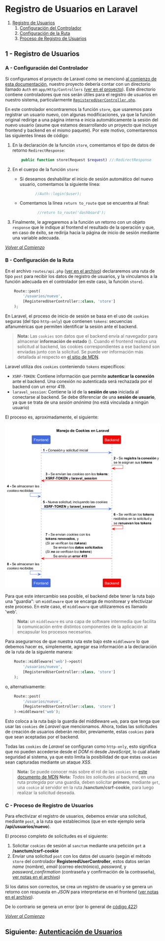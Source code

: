 # Registro de Usuarios en Laravel

1. [Registro de Usuarios](#1---registro-de-usuarios)
    1. [Configuración del Controlador](#a---configuración-del-controlador)
    2. [Configuración de la Ruta](#b---configuración-de-la-ruta)
    3. [Proceso de Registro de Usuarios](#c---proceso-de-registro-de-usuarios)

## 1 - Registro de Usuarios

### A - Configuración del Controlador

Si configuramos el proyecto de Laravel como se mencionó [al comienzo de esta documentación][l1], nuestro proyecto debería contar con un directorio llamado `Auth` en `app/Http/Controllers` ([ver en el proyecto][l2]).
Este directorio contiene controladores que nos serán útiles para el registro de usuarios en nuestro sistema, particularmente [`RegisteredUserController.php`][l3].

En este controlador encontraremos la función `store`, que usaremos para registrar un usuario nuevo, con algunas modificaciones, ya que la función original redirige a una página interna e inicia automáticamente la sesión del nuevo usuario (asume que estamos desarrollando un proyecto que incluye frontend y backend en el mismo paquete). Por este motivo, comentaremos las siguientes líneas de código:

1. En la declaración de la función `store`, comentamos el tipo de datos de retorno `RedirectResponse`:

   ```php
       public function store(Request $request) //:RedirectResponse
   ```

2. En el cuerpo de la función `store`:

   - Si deseamos deshabilitar el inicio de sesión automático del nuevo usuario, comentamos la siguiente línea:

     ```php
            //Auth::login($user);
     ```

   - Comentamos la línea `return to_route` que se encuentra al final:

     ```php
             //return to_route('dashboard');
     ```

3. Finalmente, le agregaremos a la función un retorno con un objeto `response` que le indique al frontend el resultado de la operación y que, en caso de éxito, se redirija hacia la página de inicio de sesión mediante una variable adecuada.

_[Volver al Comienzo](#registro-y-autenticación-de-usuarios-en-laravel)_

### B - Configuración de la Ruta

En el archivo `routes/api.php` ([ver en el archivo][l4]) declararemos una ruta de tipo `post` para recibir los datos de registro de usuarios, y la vinculamos a la función adecuada en el controlador (en este caso, la función `store`).

```php
    Route::post(
        '/usuarios/nuevo',
        [RegisteredUserController::class, 'store']
    );
```

En Laravel, el proceso de inicio de sesión se basa en el uso de `cookies` seguras (del tipo `http-only`) que contienen `tokens`: secuencias alfanuméricas que permiten identificar la sesión ante el backend.

> **Nota:** Las `cookies` son datos que el backend envía al navegador para almacenar **información de estado** (). Cuando el frontend realiza una solicitud al backend, las cookies correspondientes a ese backend son enviadas junto con la solicitud. Se puede ver información más detallada al respecto en [el sitio de MDN][l5].

Laravel utiliza dos `cookies` conteniendo `tokens` específicos:

- `XSRF-TOKEN`: Contiene información que permite **autenticar la conexión** ante el backend. Una conexión no autenticada será rechazada por el backend con un error 419.
- `laravel_session`: Contiene la id de la **sesión de uso** iniciada al conectarse al backend. Se debe diferenciar de una **sesión de usuario**, ya que se trata de una _sesión anónima_ (no está vinculada a ningún usuario)

El proceso es, aproximadamente, el siguiente:

![Diagrama de manejo de cookies de Laravel][l6]

Para que este intercambio sea posible, el backend debe tener la ruta bajo una "guardia": un `middleware` que se encarga de monitorear y efectivizar este proceso. En este caso, el `middleware` que utilizaremos es llamado 'web'.

> **Nota:** un `middleware` es una capa de software intermedia que facilita la comunicación entre distintos componentes de la aplicación al encapsular los procesos necesarios.

Para asegurarnos de que nuestra ruta este bajo este `middleware` lo que debemos hacer es, simplemente, agregar esa información a la declaración de la ruta de la siguiente manera:

```php
    Route::middleware('web')->post(
        '/usuarios/nuevo',
        [RegisteredUserController::class, 'store']
    );
```

o, alternativamente:

```php
    Route::post(
        '/usuarios/nuevo',
        [RegisteredUserController::class, 'store']
    )->middleware('web');
```

Esto coloca a la ruta bajo la guardia del middleware `web`, para que tenga que usar las `cookies` de _Laravel_ que mencionamos. Ahora, todas las solicitudes de creación de usuarios deberán recibir, previamente, estas `cookies` para que sean aceptadas por el backend.

Todas las `cookies` de _Laravel_ se configuran como `http-only`, esto significa que no pueden accederse desde el _DOM_ ni desde _JavaScript_, lo cual añade seguridad al sistema, ya que esto limita la posibilidad de que estas `cookies` sean capturadas mediante un ataque _XSS_.

> **Nota:** Se puede conocer más sobre el rol de las `cookies` en [este documento de MDN][l7]
> **Nota:** _Todas las solicitudes_ al backend, en una ruta protegida por una guardia, deben solicitar **primero**, mediante `get`, una `cookie` al servidor en la ruta **/sanctum/csrf-cookie**, para luego realizar la solicitud deseada.

### C - Proceso de Registro de Usuarios

Para efectivizar el registro de usuarios, debemos enviar una solicitud, mediante `post`, a la ruta que establecimos (que en este ejemplo sería **/api/usuarios/nuevo**).

El proceso completo de solicitudes es el siguiente:

1. Solicitar `cookies` de sesión al `sanctum` mediante una petición `get` a **/sanctum/csrf-cookie**
1. Enviar una solicitud `post` con los datos del usuario (según el método `store` del controlador **RegisteredUserController**, estos datos serían _name_ (nombre), _email_ (correo electrónico), _password_, y _password_confirmation_ (contraseña y confirmación de la contraseña), [ver notas en el archivo][l3])

Si los datos son correctos, se crea un registro de usuario y se genera un retorno con respuesta en _JSON_ para interpretarse en el frontend ([ver notas en el archivo][l3]).

De lo contrario se genera un error (por lo general de [código 422][l8])

_[Volver al Comienzo](#registro-y-autenticación-de-usuarios-en-laravel)_

## Siguiente: [Autenticación de Usuarios][l9]

[l1]: README.md
[l2]: ../back_notas_2/app/Http/Controllers/Auth/
[l3]: ../back_notas_2/app/Http/Controllers/Auth/RegisteredUserController.php
[l4]: ../back_notas_2/routes/api.php
[l5]: https://developer.mozilla.org/es/docs/Web/HTTP/Guides/Cookies
[l6]: out/diagramaCookiesLaravel/DiagramaCookiesLaravel.png
[l7]: https://developer.mozilla.org/es/docs/Web/HTTP/Guides/Cookies
[l8]: https://developer.mozilla.org/es/docs/Web/HTTP/Reference/Status#errores_de_servidor
[l9]: AutenticacionDeUsuarios.md